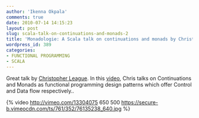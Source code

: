 ```yaml
---
author: 'Ikenna Okpala'
comments: true
date: 2010-07-14 14:15:23
layout: post
slug: scala-talk-on-continuations-and-monads-2
title: 'Monadologie: A Scala talk on continuations and monads by Christopher League.'
wordpress_id: 389
categories:
- FUNCTIONAL PROGRAMMING
- SCALA
---
```


Great talk by [Christopher League](http://contrapunctus.net/). In this [video](http://vimeo.com/13304075), Chris talks on Continuations and Monads as functional programming design patterns which offer Control and Data flow respectively..

<!--more-->
{% video http://vimeo.com/13304075 650 500 https://secure-b.vimeocdn.com/ts/761/352/76135238_640.jpg %}